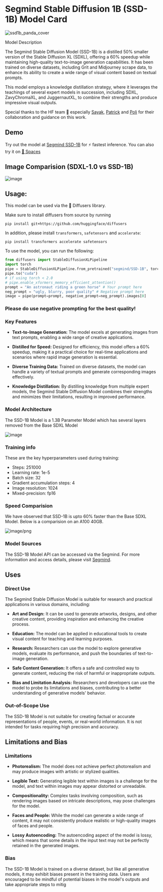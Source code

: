 # Segmind Stable Diffusion 1B (SSD-1B) Model Card

![ssd1b_panda_cover](https://github.com/segmind/SSD-1B/assets/82945616/da12cc15-6b88-445e-bc9a-0c0aa54755f1)

Model Description

The Segmind Stable Diffusion Model (SSD-1B) is a distilled 50% smaller version of the Stable Diffusion XL (SDXL), offering a 60% speedup while maintaining high-quality text-to-image generation capabilities. It has been trained on diverse datasets, including Grit and Midjourney scrape data, to enhance its ability to create a wide range of visual content based on textual prompts.

This model employs a knowledge distillation strategy, where it leverages the teachings of several expert models in succession, including SDXL, ZavyChromaXL, and JuggernautXL, to combine their strengths and produce impressive visual outputs.

Special thanks to the HF team 🤗 especially [Sayak](https://huggingface.co/sayakpaul), [Patrick](https://github.com/patrickvonplaten) and [Poli](https://huggingface.co/multimodalart) for their collaboration and guidance on this work.

## Demo

Try out the model at [Segmind SSD-1B](https://www.segmind.com/models/ssd-1b) for ⚡ fastest inference. You can also try it on [🤗 Spaces](https://huggingface.co/spaces/segmind/Segmind-Stable-Diffusion)

## Image Comparision (SDXL-1.0 vs SSD-1B)

![image](https://github.com/segmind/SSD-1B/assets/82945616/a149add3-cb8a-4b24-82e5-bf59dd0949b0)

## Usage:
This model can be used via the 🧨 Diffusers library. 

Make sure to install diffusers from source by running
```
pip install git+https://github.com/huggingface/diffusers
```

In addition, please install `transformers`, `safetensors` and `accelerate`:
```
pip install transformers accelerate safetensors
```

To use the model, you can run the following:

```py
from diffusers import StableDiffusionXLPipeline
import torch
pipe = StableDiffusionXLPipeline.from_pretrained("segmind/SSD-1B", torch_dtype=torch.float16, use_safetensors=True, variant="fp16")
pipe.to("cuda")
# if using torch < 2.0
# pipe.enable_xformers_memory_efficient_attention()
prompt = "An astronaut riding a green horse" # Your prompt here
neg_prompt = "ugly, blurry, poor quality" # Negative prompt here
image = pipe(prompt=prompt, negative_prompt=neg_prompt).images[0]
```

### Please do use negative prompting for the best quality!

### Key Features

- **Text-to-Image Generation:** The model excels at generating images from text prompts, enabling a wide range of creative applications.

- **Distilled for Speed:** Designed for efficiency, this model offers a 60% speedup, making it a practical choice for real-time applications and scenarios where rapid image generation is essential.

- **Diverse Training Data:** Trained on diverse datasets, the model can handle a variety of textual prompts and generate corresponding images effectively.

- **Knowledge Distillation:** By distilling knowledge from multiple expert models, the Segmind Stable Diffusion Model combines their strengths and minimizes their limitations, resulting in improved performance.

### Model Architecture

The SSD-1B Model is a 1.3B Parameter Model which has several layers removed from the Base SDXL Model

![image](https://github.com/segmind/SSD-1B/assets/82945616/4df4b27f-187b-43a9-a2df-b4d808e9262f)


### Training info

These are the key hyperparameters used during training:

* Steps: 251000
* Learning rate: 1e-5
* Batch size: 32
* Gradient accumulation steps: 4
* Image resolution: 1024
* Mixed-precision: fp16

### Speed Comparision

We have observed that SSD-1B is upto 60% faster than the Base SDXL Model. Below is a comparision on an A100 40GB.

![image/png](https://cdn-uploads.huggingface.co/production/uploads/62039c2d91d53938a643317d/f7BcTrz5PjYGC5htLUVge.png)

### Model Sources

The SSD-1B Model API can be accessed via the Segmind. For more information and access details, please visit [Segmind](https://www.segmind.com/models/ssd).

## Uses


### Direct Use

The Segmind Stable Diffusion Model is suitable for research and practical applications in various domains, including:

- **Art and Design:** It can be used to generate artworks, designs, and other creative content, providing inspiration and enhancing the creative process.

- **Education:** The model can be applied in educational tools to create visual content for teaching and learning purposes.

- **Research:** Researchers can use the model to explore generative models, evaluate its performance, and push the boundaries of text-to-image generation.

- **Safe Content Generation:** It offers a safe and controlled way to generate content, reducing the risk of harmful or inappropriate outputs.

- **Bias and Limitation Analysis:** Researchers and developers can use the model to probe its limitations and biases, contributing to a better understanding of generative models' behavior.

### Out-of-Scope Use

The SSD-1B Model is not suitable for creating factual or accurate representations of people, events, or real-world information. It is not intended for tasks requiring high precision and accuracy.

## Limitations and Bias

### Limitations

- **Photorealism:** The model does not achieve perfect photorealism and may produce images with artistic or stylized qualities.

- **Legible Text:** Generating legible text within images is a challenge for the model, and text within images may appear distorted or unreadable.

- **Compositionality:** Complex tasks involving composition, such as rendering images based on intricate descriptions, may pose challenges for the model.

- **Faces and People:** While the model can generate a wide range of content, it may not consistently produce realistic or high-quality images of faces and people.

- **Lossy Autoencoding:** The autoencoding aspect of the model is lossy, which means that some details in the input text may not be perfectly retained in the generated images.

### Bias

The SSD-1B Model is trained on a diverse dataset, but like all generative models, it may exhibit biases present in the training data. Users are encouraged to be mindful of potential biases in the model's outputs and take appropriate steps to mitig
